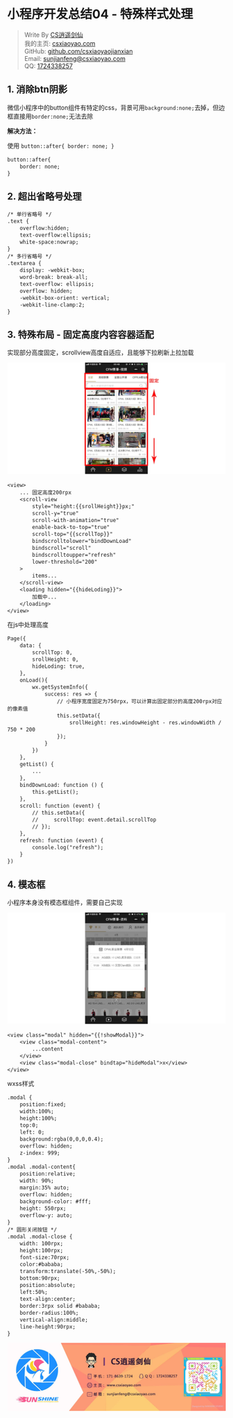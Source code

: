 # 小程序开发总结04 - 特殊样式处理

> Write By [CS逍遥剑仙](http://home.ustc.edu.cn/~cssjf/)   
> 我的主页: [csxiaoyao.com](https://csxiaoyao.com)   
> GitHub: [github.com/csxiaoyaojianxian](https://github.com/csxiaoyaojianxian)   
> Email: [sunjianfeng@csxiaoyao.com](mailto:sunjianfeng@csxiaoyao.com)  
> QQ: [1724338257](http://wpa.qq.com/msgrd?uin=1724338257&site=qq&menu=yes)

## **1. 消除btn阴影**

微信小程序中的button组件有特定的css，背景可用`background:none;`去掉，但边框直接用`border:none;`无法去除

**解决方法：**

使用 `button::after{ border: none; } `

```
button::after{ 
	border: none; 
}
```



## **2. 超出省略号处理**

```
/* 单行省略号 */
.text {
    overflow:hidden;
    text-overflow:ellipsis;
    white-space:nowrap;
}
/* 多行省略号 */
.textarea {
    display: -webkit-box;
    word-break: break-all;
    text-overflow: ellipsis;
    overflow: hidden;
    -webkit-box-orient: vertical;
    -webkit-line-clamp:2;
}
```



## **3. 特殊布局 - 固定高度内容容器适配**

实现部分高度固定，scrollview高度自适应，且能够下拉刷新上拉加载

![](./87/04-1.jpg)

```
<view>
    ... 固定高度200rpx
    <scroll-view 
    	style="height:{{srollHeight}}px;" 
    	scroll-y="true"  
    	scroll-with-animation="true" 
    	enable-back-to-top="true"
        scroll-top="{{scrollTop}}" 
        bindscrolltolower="bindDownLoad" 
        bindscroll="scroll" 
        bindscrolltoupper="refresh" 
        lower-threshold="200"
    >
        items...
    </scroll-view>
    <loading hidden="{{hideLoding}}">
        加载中...
    </loading>
</view>
```

在js中处理高度

```
Page({
    data: {
        scrollTop: 0,
        srollHeight: 0,
        hideLoding: true,
    },
    onLoad(){
        wx.getSystemInfo({
            success: res => {
            	// 小程序宽度固定为750rpx，可以计算出固定部分的高度200rpx对应的像素值
                this.setData({
                    srollHeight: res.windowHeight - res.windowWidth / 750 * 200
                });
            }
        })
    },
	getList() {
		...
	},
    bindDownLoad: function () {
        this.getList();
    },
    scroll: function (event) {
        // this.setData({
        //     scrollTop: event.detail.scrollTop
        // });  
    },
    refresh: function (event) {
        console.log("refresh");
    }
})
```

## **4. 模态框**

小程序本身没有模态框组件，需要自己实现

![](./87/04-2.jpg)

```
<view class="modal" hidden="{{!showModal}}">
    <view class="modal-content">
    	...content
    </view>
    <view class="modal-close" bindtap="hideModal">x</view>
</view>
```

wxss样式

```
.modal {
    position:fixed;
    width:100%;
    height:100%;
    top:0;
    left: 0;    
    background:rgba(0,0,0,0.4);
    overflow: hidden;
    z-index: 999;
}
.modal .modal-content{
    position:relative;
    width: 90%;
    margin:35% auto;
    overflow: hidden;
    background-color: #fff;
    height: 550rpx;
    overflow-y: auto;
}
/* 圆形关闭按钮 */
.modal .modal-close {
    width: 100rpx;
    height:100rpx;
    font-size:70rpx;
    color:#bababa;
    transform:translate(-50%,-50%);
    bottom:90rpx;
    position:absolute;
    left:50%;
    text-align:center;
    border:3rpx solid #bababa;
    border-radius:100%;
    vertical-align:middle;
    line-height:90rpx;
}
```

![sign](https://raw.githubusercontent.com/csxiaoyaojianxian/ImageHosting/master/img/sign.jpg)